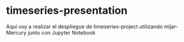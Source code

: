 # timeseries-presentation
Aquí voy a realizar el despliegue de timeseries-project utilizando mljar-Mercury junto con Jupyter Notebook
